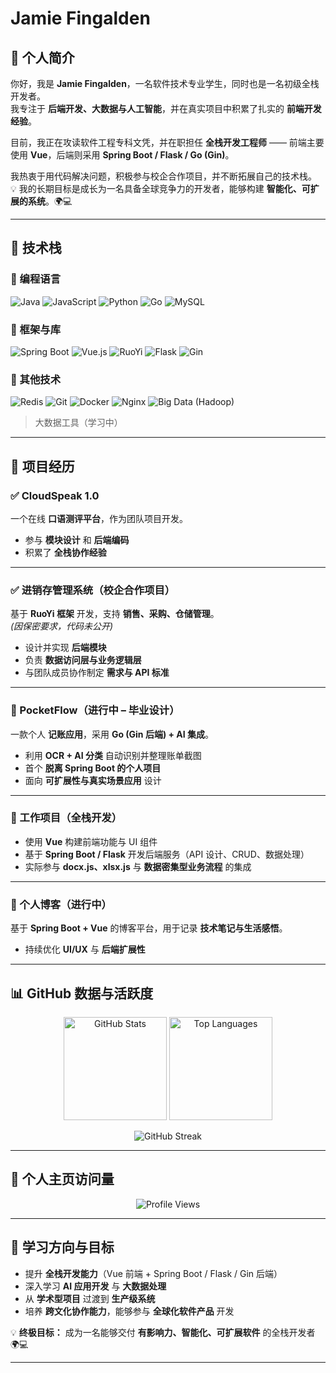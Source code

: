 # Jamie Fingalden

## 👋 个人简介

你好，我是 **Jamie Fingalden**，一名软件技术专业学生，同时也是一名初级全栈开发者。  
我专注于 **后端开发、大数据与人工智能**，并在真实项目中积累了扎实的 **前端开发经验**。  

目前，我正在攻读软件工程专科文凭，并在职担任 **全栈开发工程师** —— 前端主要使用 **Vue**，后端则采用 **Spring Boot / Flask / Go (Gin)**。  

我热衷于用代码解决问题，积极参与校企合作项目，并不断拓展自己的技术栈。  
💡 我的长期目标是成长为一名具备全球竞争力的开发者，能够构建 **智能化、可扩展的系统**。🌍💻

---

## 🧰 技术栈

### 🔧 编程语言  
![Java](https://img.shields.io/badge/Java-ED8B00?style=for-the-badge&logo=java&logoColor=white) 
![JavaScript](https://img.shields.io/badge/JavaScript-F7DF1E?style=for-the-badge&logo=javascript&logoColor=black) 
![Python](https://img.shields.io/badge/Python-3776AB?style=for-the-badge&logo=python&logoColor=white) 
![Go](https://img.shields.io/badge/Go-00ADD8?style=for-the-badge&logo=go&logoColor=white) 
![MySQL](https://img.shields.io/badge/MySQL-4479A1?style=for-the-badge&logo=mysql&logoColor=white)

### 🔧 框架与库  
![Spring Boot](https://img.shields.io/badge/Spring_Boot-6DB33F?style=for-the-badge&logo=springboot&logoColor=white) 
![Vue.js](https://img.shields.io/badge/Vue.js-4FC08D?style=for-the-badge&logo=vuedotjs&logoColor=white) 
![RuoYi](https://img.shields.io/badge/RuoYi-2E86C1?style=for-the-badge) 
![Flask](https://img.shields.io/badge/Flask-000000?style=for-the-badge&logo=flask&logoColor=white) 
![Gin](https://img.shields.io/badge/Gin-00ADD8?style=for-the-badge&logo=go&logoColor=white)

### 🔧 其他技术  
![Redis](https://img.shields.io/badge/Redis-DC382D?style=for-the-badge&logo=redis&logoColor=white) 
![Git](https://img.shields.io/badge/Git-F05032?style=for-the-badge&logo=git&logoColor=white) 
![Docker](https://img.shields.io/badge/Docker-2496ED?style=for-the-badge&logo=docker&logoColor=white) 
![Nginx](https://img.shields.io/badge/Nginx-009639?style=for-the-badge&logo=nginx&logoColor=white) 
![Big Data (Hadoop)](https://img.shields.io/badge/Big%20Data-Hadoop-2181C2?style=for-the-badge&logo=apachehadoop&logoColor=white)

> 大数据工具（学习中）

---

## 💼 项目经历

### ✅ CloudSpeak 1.0  
一个在线 **口语测评平台**，作为团队项目开发。  
- 参与 **模块设计** 和 **后端编码**  
- 积累了 **全栈协作经验**

---

### ✅ 进销存管理系统（校企合作项目）  
基于 **RuoYi 框架** 开发，支持 **销售、采购、仓储管理**。  
*(因保密要求，代码未公开)*  
- 设计并实现 **后端模块**  
- 负责 **数据访问层与业务逻辑层**  
- 与团队成员协作制定 **需求与 API 标准**

---

### 🚧 PocketFlow（进行中 – 毕业设计）  
一款个人 **记账应用**，采用 **Go (Gin 后端) + AI 集成**。  
- 利用 **OCR + AI 分类** 自动识别并整理账单截图  
- 首个 **脱离 Spring Boot 的个人项目**  
- 面向 **可扩展性与真实场景应用** 设计

---

### 🚧 工作项目（全栈开发）  
- 使用 **Vue** 构建前端功能与 UI 组件  
- 基于 **Spring Boot / Flask** 开发后端服务（API 设计、CRUD、数据处理）  
- 实际参与 **docx.js、xlsx.js** 与 **数据密集型业务流程** 的集成

---

### 🚧 个人博客（进行中）  
基于 **Spring Boot + Vue** 的博客平台，用于记录 **技术笔记与生活感悟**。  
- 持续优化 **UI/UX** 与 **后端扩展性**

---

## 📊 GitHub 数据与活跃度

<p align="center">
  <img src="https://github-readme-stats.vercel.app/api?username=JamieFingalden&show_icons=true&theme=radical" alt="GitHub Stats" height="165"/>
  <img src="https://github-readme-stats.vercel.app/api/top-langs/?username=JamieFingalden&layout=compact&theme=radical" alt="Top Languages" height="165"/>
</p>

<p align="center">
  <img src="https://streak-stats.demolab.com/?user=JamieFingalden&theme=radical" alt="GitHub Streak"/>
</p>

---

## 👀 个人主页访问量

<p align="center">
  <img src="https://komarev.com/ghpvc/?username=JamieFingalden&style=for-the-badge&color=blue" alt="Profile Views"/>
</p>

---

## 🎯 学习方向与目标

- 提升 **全栈开发能力**（Vue 前端 + Spring Boot / Flask / Gin 后端）  
- 深入学习 **AI 应用开发** 与 **大数据处理**  
- 从 **学术型项目** 过渡到 **生产级系统**  
- 培养 **跨文化协作能力**，能够参与 **全球化软件产品** 开发  

💡 **终极目标：** 成为一名能够交付 **有影响力、智能化、可扩展软件** 的全栈开发者 🌍💻

---
